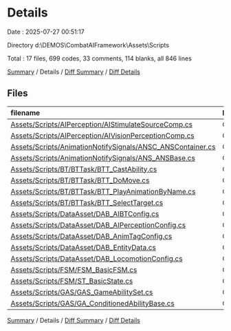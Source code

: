 # Details

Date : 2025-07-27 00:51:17

Directory d:\\DEMOS\\CombatAIFramework\\Assets\\Scripts

Total : 17 files,  699 codes, 33 comments, 114 blanks, all 846 lines

[Summary](results.md) / Details / [Diff Summary](diff.md) / [Diff Details](diff-details.md)

## Files
| filename | language | code | comment | blank | total |
| :--- | :--- | ---: | ---: | ---: | ---: |
| [Assets/Scripts/AIPerception/AIStimulateSourceComp.cs](/Assets/Scripts/AIPerception/AIStimulateSourceComp.cs) | C# | 39 | 0 | 6 | 45 |
| [Assets/Scripts/AIPerception/AIVisionPerceptionComp.cs](/Assets/Scripts/AIPerception/AIVisionPerceptionComp.cs) | C# | 120 | 6 | 14 | 140 |
| [Assets/Scripts/AnimationNotifySignals/ANSC\_ANSContainer.cs](/Assets/Scripts/AnimationNotifySignals/ANSC_ANSContainer.cs) | C# | 47 | 3 | 8 | 58 |
| [Assets/Scripts/AnimationNotifySignals/ANS\_ANSBase.cs](/Assets/Scripts/AnimationNotifySignals/ANS_ANSBase.cs) | C# | 9 | 0 | 2 | 11 |
| [Assets/Scripts/BT/BTTask/BTT\_CastAbility.cs](/Assets/Scripts/BT/BTTask/BTT_CastAbility.cs) | C# | 54 | 5 | 8 | 67 |
| [Assets/Scripts/BT/BTTask/BTT\_DoMove.cs](/Assets/Scripts/BT/BTTask/BTT_DoMove.cs) | C# | 62 | 3 | 9 | 74 |
| [Assets/Scripts/BT/BTTask/BTT\_PlayAnimationByName.cs](/Assets/Scripts/BT/BTTask/BTT_PlayAnimationByName.cs) | C# | 47 | 2 | 9 | 58 |
| [Assets/Scripts/BT/BTTask/BTT\_SelectTarget.cs](/Assets/Scripts/BT/BTTask/BTT_SelectTarget.cs) | C# | 23 | 1 | 5 | 29 |
| [Assets/Scripts/DataAsset/DAB\_AIBTConfig.cs](/Assets/Scripts/DataAsset/DAB_AIBTConfig.cs) | C# | 16 | 0 | 4 | 20 |
| [Assets/Scripts/DataAsset/DAB\_AIPerceptionConfig.cs](/Assets/Scripts/DataAsset/DAB_AIPerceptionConfig.cs) | C# | 14 | 0 | 2 | 16 |
| [Assets/Scripts/DataAsset/DAB\_AnimTagConfig.cs](/Assets/Scripts/DataAsset/DAB_AnimTagConfig.cs) | C# | 15 | 0 | 3 | 18 |
| [Assets/Scripts/DataAsset/DAB\_EntityData.cs](/Assets/Scripts/DataAsset/DAB_EntityData.cs) | C# | 11 | 0 | 2 | 13 |
| [Assets/Scripts/DataAsset/DAB\_LocomotionConfig.cs](/Assets/Scripts/DataAsset/DAB_LocomotionConfig.cs) | C# | 14 | 0 | 2 | 16 |
| [Assets/Scripts/FSM/FSM\_BasicFSM.cs](/Assets/Scripts/FSM/FSM_BasicFSM.cs) | C# | 100 | 2 | 14 | 116 |
| [Assets/Scripts/FSM/ST\_BasicState.cs](/Assets/Scripts/FSM/ST_BasicState.cs) | C# | 34 | 9 | 10 | 53 |
| [Assets/Scripts/GAS/GAS\_GameAbilitySet.cs](/Assets/Scripts/GAS/GAS_GameAbilitySet.cs) | C# | 57 | 1 | 8 | 66 |
| [Assets/Scripts/GAS/GA\_ConditionedAbilityBase.cs](/Assets/Scripts/GAS/GA_ConditionedAbilityBase.cs) | C# | 37 | 1 | 8 | 46 |

[Summary](results.md) / Details / [Diff Summary](diff.md) / [Diff Details](diff-details.md)